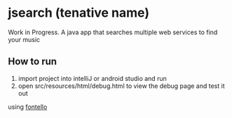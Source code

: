 # jsearch (tenative name)
Work in Progress. A java app that searches multiple web services to find your music

## How to run
1. import project into intelliJ or android studio and run
2. open src/resources/html/debug.html to view the debug page and test it out


using [fontello](http://fontello.com/)
